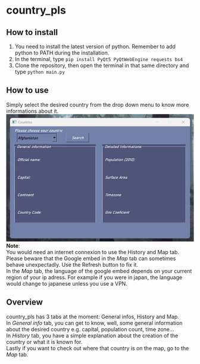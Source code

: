 # country_pls

## How to install
1. You need to install the latest version of python. Remember to add python to PATH during the installation. <br>
2. In the terminal, type ``pip install PyQt5 PyQtWebEngine requests bs4``<br>
3. Clone the repository, then open the terminal in that same directory and type ``python main.py``<br>
## How to use 
Simply select the desired country from the drop down menu to know more informations about it.<br>
![](preview.gif) <br>
__Note__: <br>
You would need an internet connexion to use the History and Map tab.<br>
Please beware that the Google embed in the *Map* tab can sometimes behave unexpectadly. Use the Refresh button to fix it.<br>
In the *Map* tab, the language of the google embed depends on your current region of your ip adress. For example if you were in japan, the language would change to japanese unless you use a VPN.

## Overview
country_pls has 3 tabs at the moment: General infos, History and Map.<br>
In *General info* tab, you can get to know, well, some general information about the desired country e.g. capital, population count, time zone...<br>
In *History* tab, you have a simple explanation about the creation of the country or what it is known for.<br>
Lastly if you want to check out where that country is on the map, go to the *Map* tab. <br>

